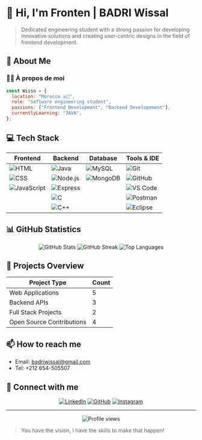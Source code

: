 # 👋 Hi, I'm Fronten | BADRI Wissal

> Dedicated engineering student with a strong passion for developing innovative solutions and creating user-centric designs in the field of frontend development.

## 🚀 About Me
### 🧑‍💻 À propos de moi
```javascript
const Wisso = {
  location: "Morocco 🇲🦁",
  role: "Software engineering student",
  passions: ["Frontend Development", "Backend Developement"],
  currentlyLearning: "JAVA",
};
```

## 💻 Tech Stack

<div align="center">

| Frontend | Backend | Database | Tools & IDE |
|----------|---------|-----------|------------|
| ![HTML](https://img.shields.io/badge/-HTML-E34F26?style=flat-square&logo=html5&logoColor=white) | ![Java](https://img.shields.io/badge/-Java-007396?style=flat-square&logo=java&logoColor=white) | ![MySQL](https://img.shields.io/badge/-MySQL-4479A1?style=flat-square&logo=mysql&logoColor=white) | ![Git](https://img.shields.io/badge/-Git-F05032?style=flat-square&logo=git&logoColor=white) |
| ![CSS](https://img.shields.io/badge/-CSS-1572B6?style=flat-square&logo=css3&logoColor=white) | ![Node.js](https://img.shields.io/badge/-Node.js-339933?style=flat-square&logo=node.js&logoColor=white) | ![MongoDB](https://img.shields.io/badge/-MongoDB-47A248?style=flat-square&logo=mongodb&logoColor=white) | ![GitHub](https://img.shields.io/badge/-GitHub-181717?style=flat-square&logo=github&logoColor=white) |
| ![JavaScript](https://img.shields.io/badge/-JavaScript-F7DF1E?style=flat-square&logo=javascript&logoColor=black) | ![Express](https://img.shields.io/badge/-Express-000000?style=flat-square&logo=express&logoColor=white) | | ![VS Code](https://img.shields.io/badge/-VS%20Code-007ACC?style=flat-square&logo=visual-studio-code&logoColor=white) |
| | ![C](https://img.shields.io/badge/-C-A8B9CC?style=flat-square&logo=c&logoColor=white) | | ![Postman](https://img.shields.io/badge/-Postman-FF6C37?style=flat-square&logo=postman&logoColor=white) |
| | ![C++](https://img.shields.io/badge/-C++-00599C?style=flat-square&logo=c%2B%2B&logoColor=white) | | ![Eclipse](https://img.shields.io/badge/-Eclipse-2C2255?style=flat-square&logo=eclipse&logoColor=white) |

</div>

## 📊 GitHub Statistics

<div align="center">
  <img src="https://github-readme-stats.vercel.app/api?username=Fronten-Portfolio&show_icons=true&theme=radical" alt="GitHub Stats" />
  
  <img src="https://github-readme-streak-stats.demolab.com?user=Fronten-Portfolio&theme=radical" alt="GitHub Streak" />
  
  <img src="https://github-readme-stats.vercel.app/api/top-langs/?username=Fronten-Portfolio&layout=compact&theme=radical" alt="Top Languages" />
</div>

## 🌟 Projects Overview

<div align="center">

| Project Type | Count |
|--------------|-------|
| Web Applications | 5 |
| Backend APIs | 3 |
| Full Stack Projects | 2 |
| Open Source Contributions | 4 |

</div>

## 📫 How to reach me
- Email: badriwissal@gmail.com
- Tel: +212 654-505507

## 🔗 Connect with me

<div align="center">

[![LinkedIn](https://img.shields.io/badge/-LinkedIn-0A66C2?style=for-the-badge&logo=linkedin&logoColor=white)](https://linkedin.com)
[![GitHub](https://img.shields.io/badge/-GitHub-181717?style=for-the-badge&logo=github&logoColor=white)](https://github.com)
[![Instagram](https://img.shields.io/badge/-Instagram-E4405F?style=for-the-badge&logo=instagram&logoColor=white)](https://instagram.com)

</div>

---

<div align="center">
  <img src="https://komarev.com/ghpvc/?username=Fronten-Portfolio&color=blueviolet&style=for-the-badge" alt="Profile views" />
</div>

> You have the vision, I have the skills to make that happen!
